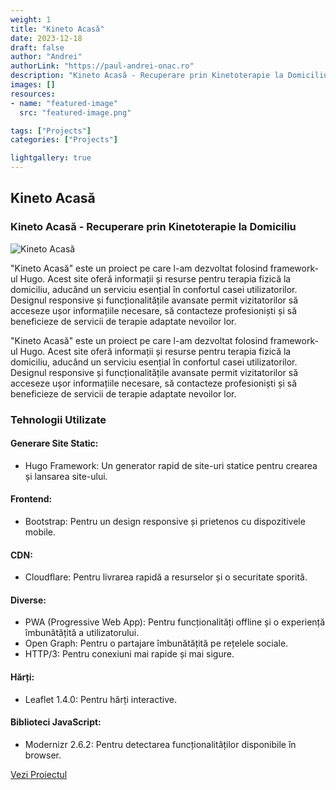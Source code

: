 ```yaml
---
weight: 1
title: "Kineto Acasă"
date: 2023-12-18
draft: false
author: "Andrei"
authorLink: "https://paul-andrei-onac.ro"
description: "Kineto Acasă - Recuperare prin Kinetoterapie la Domiciliu"
images: []
resources:
- name: "featured-image"
  src: "featured-image.png"

tags: ["Projects"]
categories: ["Projects"]

lightgallery: true
---
```


## Kineto Acasă

### Kineto Acasă - Recuperare prin Kinetoterapie la Domiciliu

![Kineto Acasă](/image.jpeg)

"Kineto Acasă" este un proiect pe care l-am dezvoltat folosind framework-ul Hugo. Acest site oferă informații și resurse pentru terapia fizică la domiciliu, aducând un serviciu esențial în confortul casei utilizatorilor. Designul responsive și funcționalitățile avansate permit vizitatorilor să acceseze ușor informațiile necesare, să contacteze profesioniști și să beneficieze de servicii de terapie adaptate nevoilor lor.

"Kineto Acasă" este un proiect pe care l-am dezvoltat folosind framework-ul Hugo. Acest site oferă informații și resurse pentru terapia fizică la domiciliu, aducând un serviciu esențial în confortul casei utilizatorilor. Designul responsive și funcționalitățile avansate permit vizitatorilor să acceseze ușor informațiile necesare, să contacteze profesioniști și să beneficieze de servicii de terapie adaptate nevoilor lor.

### Tehnologii Utilizate

#### Generare Site Static:
- Hugo Framework: Un generator rapid de site-uri statice pentru crearea și lansarea site-ului.

#### Frontend:
- Bootstrap: Pentru un design responsive și prietenos cu dispozitivele mobile.

#### CDN:
- Cloudflare: Pentru livrarea rapidă a resurselor și o securitate sporită.

#### Diverse:
- PWA (Progressive Web App): Pentru funcționalități offline și o experiență îmbunătățită a utilizatorului.
- Open Graph: Pentru o partajare îmbunătățită pe rețelele sociale.
- HTTP/3: Pentru conexiuni mai rapide și mai sigure.

#### Hărți:
- Leaflet 1.4.0: Pentru hărți interactive.

#### Biblioteci JavaScript:
- Modernizr 2.6.2: Pentru detectarea funcționalităților disponibile în browser.

[Vezi Proiectul](https://kineto-acasa.ro/)
